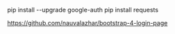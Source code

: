 pip install --upgrade google-auth
pip install requests

https://github.com/nauvalazhar/bootstrap-4-login-page
